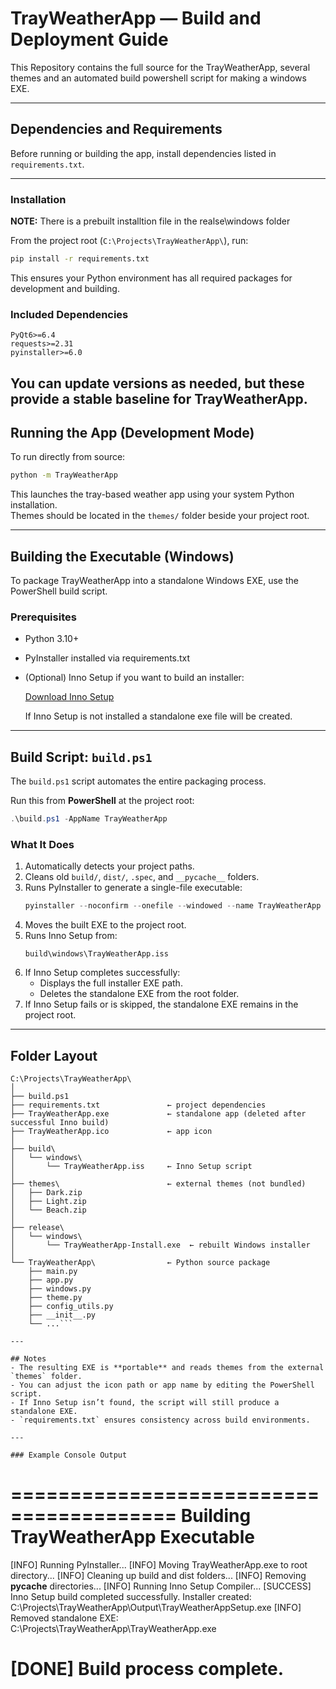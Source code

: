 # TrayWeatherApp — Build and Deployment Guide
This Repository contains the full source for the TrayWeatherApp, several themes
and an automated build powershell script for making a windows EXE.

---
## Dependencies and Requirements
Before running or building the app, install dependencies listed in `requirements.txt`.

---
### Installation
**NOTE:** There is a prebuilt installtion file in the realse\windows folder

From the project root (`C:\Projects\TrayWeatherApp\`), run:

```bash
pip install -r requirements.txt
```

This ensures your Python environment has all required packages for development and building.

### Included Dependencies
```
PyQt6>=6.4
requests>=2.31
pyinstaller>=6.0
```

You can update versions as needed, but these provide a stable baseline for TrayWeatherApp.
---
## Running the App (Development Mode)
To run directly from source:

```bash
python -m TrayWeatherApp
```

This launches the tray-based weather app using your system Python installation.  
Themes should be located in the `themes/` folder beside your project root.

---
## Building the Executable (Windows)

To package TrayWeatherApp into a standalone Windows EXE, use the PowerShell build script.

### Prerequisites
- Python 3.10+
- PyInstaller installed via requirements.txt
- (Optional) Inno Setup if you want to build an installer:

  [Download Inno Setup](https://jrsoftware.org/isinfo.php)

  If Inno Setup is not installed a standalone exe file will be created.
---

## Build Script: `build.ps1`
The `build.ps1` script automates the entire packaging process.

Run this from **PowerShell** at the project root:
```powershell
.\build.ps1 -AppName TrayWeatherApp
```

### What It Does
1. Automatically detects your project paths.
2. Cleans old `build/`, `dist/`, `.spec`, and `__pycache__` folders.
3. Runs PyInstaller to generate a single-file executable:
   ```powershell
   pyinstaller --noconfirm --onefile --windowed --name TrayWeatherApp --icon ..\TrayWeatherApp.ico main.py
   ```
4. Moves the built EXE to the project root.
5. Runs Inno Setup from:
   ```
   build\windows\TrayWeatherApp.iss
   ```
6. If Inno Setup completes successfully:
   - Displays the full installer EXE path.
   - Deletes the standalone EXE from the root folder.
7. If Inno Setup fails or is skipped, the standalone EXE remains in the project root.

---

## Folder Layout

```
C:\Projects\TrayWeatherApp\
│
├── build.ps1
├── requirements.txt               ← project dependencies
├── TrayWeatherApp.exe             ← standalone app (deleted after successful Inno build)
├── TrayWeatherApp.ico             ← app icon
│
├── build\
│   └── windows\
│       └── TrayWeatherApp.iss     ← Inno Setup script
│
├── themes\                        ← external themes (not bundled)
│   ├── Dark.zip
│   ├── Light.zip
│   └── Beach.zip
│
├── release\                     
│   └── windows\
│       └── TrayWeatherApp-Install.exe  ← rebuilt Windows installer
│
└── TrayWeatherApp\                ← Python source package
    ├── main.py
    ├── app.py
    ├── windows.py
    ├── theme.py
    ├── config_utils.py
    ├── __init__.py
    └── ...```

---

## Notes
- The resulting EXE is **portable** and reads themes from the external `themes` folder.
- You can adjust the icon path or app name by editing the PowerShell script.
- If Inno Setup isn’t found, the script will still produce a standalone EXE.
- `requirements.txt` ensures consistency across build environments.

---

### Example Console Output
```
========================================
   Building TrayWeatherApp Executable
========================================
[INFO] Running PyInstaller...
[INFO] Moving TrayWeatherApp.exe to root directory...
[INFO] Cleaning up build and dist folders...
[INFO] Removing __pycache__ directories...
[INFO] Running Inno Setup Compiler...
[SUCCESS] Inno Setup build completed successfully.
Installer created:
   C:\Projects\TrayWeatherApp\Output\TrayWeatherAppSetup.exe
[INFO] Removed standalone EXE: C:\Projects\TrayWeatherApp\TrayWeatherApp.exe

[DONE] Build process complete.
========================================
```
